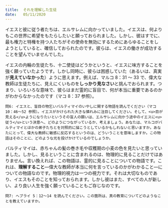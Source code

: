 ```yaml
---
title:  それを理解した生徒
date:   05/11/2020
---
```


イエスと彼に従う者たちは、エルサレムに向かっていました。イエスは、何よりもこの世界に希望をもたらしたいと願っておられました。しかし、彼はすでに、最も権力と特権を持つ人たちがその使命を無効にするためにあらゆることをしようとしていると、確信しておられたのです。彼らは、イエスの働きが成功することを望んでいませんでした。

イエスの内輪の生徒たち、十二使徒はどうかというと、イエスに味方することを強く願っていたようです。しかし同時に、彼らは困惑していた（あるいは、真実が**見えていなかった**）ように思えます。例えば、マルコ 8：31 ～ 33 で、偉大な教師は生徒たちに、見えにくいものを**しっかり見なさい**と挑んでおられます。つまり、いろいろな意味で、彼らはまだ霊的に盲目で、何が本当に重要であるのかがわからなかったのです（マコ 8：37 参照）。

`問6: イエスと、盲目の物乞いバルティマイのいやしに関する物語を読んでください（マコ 10：46～52 参照）。イエスがかけられた大きな憐れみに注目してください。そして、<u>目が見える</u>ようになりたいというその盲人の願いは、エルサレムに向かう途中のイエスに<u>従う</u>という決意へ、どのようにつながっているか、考えましょう。あなたは、マルコがバルティマイとほかの弟子たちとを対照的に描こうとしているかもしれないと思いますか。あなたにとって、偉大な教師に敏感に反応するというのは、どういうことを意味しますか。この物語はそのことに、どのような光を投げかけているのでしょうか。`

バルティマイは、赤ちゃんの髪の巻き毛や収穫期の小麦の色を見たいと思っていました。しかし、見るということに含まれるのは、物理的に見ることだけではありません。言い換えれば、この物語は、霊的に見ることについての物語です。これは、**理解すること**―偉大な教師が本当に何を言っているのかがわかること―についての物語なのです。物理的視力は一つの視力です。それは大切なものであり、イエスもそのことを知っておられます。しかし彼はまた、すべての人が新しい、より良い人生を強く願っていることもご存じなのです。

`問7: ヘブライ 5：12～14 を読んでください。この箇所は、真の教育についてどのようなことを教えていますか。`